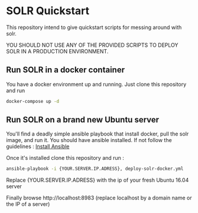# SOLR Quickstart

This repository intend to give quickstart scripts for messing around with solr.

YOU SHOULD NOT USE ANY OF THE PROVIDED SCRIPTS TO DEPLOY SOLR IN A PRODUCTION ENVIRONMENT.

## Run SOLR in a docker container
You have a docker environment up and running. Just clone this repository and run

```sh
docker-compose up -d
```

## Run SOLR on a brand new Ubuntu server
You'll find a deadly simple ansible playbook that install docker, pull the solr image, and run it.
You should have ansible installed. If not follow the guidelines : [Install Ansible](http://docs.ansible.com/ansible/intro_installation.html)



Once it's installed clone this repository and run :
```sh
ansible-playbook -i {YOUR.SERVER.IP.ADRESS}, deploy-solr-docker.yml
```

Replace {YOUR.SERVER.IP.ADRESS} with the ip of your fresh Ubuntu 16.04 server


Finally browse http://localhost:8983 (replace localhost by a domain name or the IP of a server)
